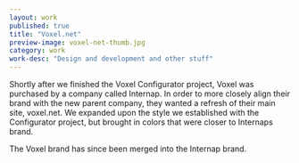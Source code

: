 ```yaml
---
layout: work
published: true
title: "Voxel.net"
preview-image: voxel-net-thumb.jpg
category: work
work-desc: "Design and development and other stuff"
---
```


Shortly after we finished the Voxel Configurator project, Voxel was purchased by a company called Internap. In order to more closely align their brand with the new parent company, they wanted a refresh of their main site, voxel.net. We expanded upon the style we established with the Configurator project, but brought in colors that were closer to Internaps brand. 

The Voxel brand has since been merged into the Internap brand. 
